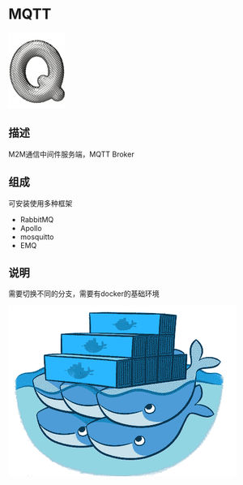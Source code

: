 # MQTT

[![sites](docs/Q.png)](http://qitas.cn)

## 描述

M2M通信中间件服务端，MQTT Broker

## 组成

可安装使用多种框架
- RabbitMQ
- Apollo
- mosquitto
- EMQ

## 说明

需要切换不同的分支，需要有docker的基础环境

![Docker Logo](docs/docker.png)
